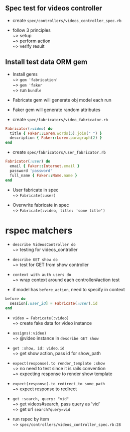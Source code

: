 ## Spec test for videos controller

* create `spec/controllers/videos_controller_spec.rb`  

* follow 3 principles  
~> setup  
~> perform action  
~> verify result  

## Install test data ORM gem
* Install gems  
~> `gem 'fabrication'`    
~> `gem 'faker`  
~> run `bundle`

* Fabricate gem will generate obj model each run  

* Faker gem will generate random attributes

* create `spec/fabricators/video_fabricator.rb`  
```ruby
Fabricator(:video) do
  title { Faker::Lorem.words(5).join(" ") }
  description { Faker::Lorem.paragraph(2) }
end
```

* create `spec/fabricators/user_fabricator.rb`  
```ruby
Fabricator(:user) do
  email { Faker::Internet.email }
  password 'password'
  full_name { Faker::Name.name }
end
```
* User fabricate in spec  
~> `Fabricate(:user)`  

* Overwrite fabricate in spec  
~> `Fabricate(:video, title: 'some title')`

# rspec matchers 
* `describe VideosController do`  
~> testing for videos_controller  

* `describe GET show do`  
~> test for GET from show controller  

* `context with auth users do`  
~> wrap context around each controller#action test  

* if model has `before_action`, need to specify in context  
```ruby
before do
  session[:user_id] = Fabricate(:user).id
end
```

* `video = Fabricate(:video)`  
~> create fake data for video instance  

* `assigns(:video)`  
~> @video instance in `describe GET show`   

* `get :show, id: video.id`  
~> get show action, pass id for show_path

* `expect(response).to render_template :show`  
~> no need to test since it is rails convention  
~> expecting response to render show template

* `expect(response).to redirect_to some_path`  
~> expect response to redirect

* `get :search, query: "vid"`  
~> get videos#search, pass query as 'vid'  
~> get url `search?query=vid`  

* run rspec by item  
~> `spec/controllers/videos_controller_spec.rb:28`